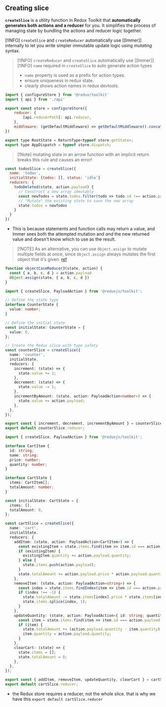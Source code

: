 ## Creating slice
**`createSlice`** is a utility function in Redux Toolkit that **automatically generates both actions and a reducer** for you. It simplifies the process of managing state by bundling the actions and reducer logic together.

[!INFO] `createSlice` and `createReducer` automatically use [[Immer]] internally to let you write simpler immutable update logic using _mutating_ syntax.

> [!INFO] `createReducer` and `createSlice` automatically use [[Immer]]
> [!INFO] `name` required in `createSlice` to auto generate action types
> - `name` property is used as a prefix for action types.
> - ensure uniqueness in redux state.
> - clearly shows action names in redux devtools.

```js
import { configureStore } from '@redux/toolkit'
import { api } from './api'

export const store = configureStore({
	reducer: {
		[api.reducerPath]: api.reducer,
	},
	middleware: (getDefaultMiddleware) => getDefaultMiddleware().concat(api.middleware)
})

export type RootState = ReturnType<typeof store.getState>;
export type AppDispatch = typeof store.dispatch;

```

> [!Note] mutating state in an arrow function with an implicit return breaks this rule and causes an error!
```js
const todosSlice = createSlice({
  name: 'todos',
  initialState: {todos: [], status: 'idle'}
  reducers: {
    todoDeleted(state, action.payload) {
      // Construct a new array immutably
      const newTodos = state.todos.filter(todo => todo.id !== action.payload)
      // "Mutate" the existing state to save the new array
      state.todos = newTodos
    }
  }
})

```
- This is because statements and function calls may return a value, and Immer sees both the attempted mutation and _and_ the new returned value and doesn't know which to use as the result.

> [!NOTE] As an alternative, you can use `Object.assign` to mutate multiple fields at once, since `Object.assign` always mutates the first object that it's given. [ref](https://redux-toolkit.js.org/usage/immer-reducers)
```js
function objectCaseReducer3(state, action) {
  const { a, b, c, d } = action.payload
  Object.assign(state, { a, b, c, d })
}

```

```ts
import { createSlice, PayloadAction } from '@reduxjs/toolkit';

// Define the state type
interface CounterState {
  value: number;
}

// Define the initial state
const initialState: CounterState = {
  value: 0,
};

// Create the Redux slice with type safety
const counterSlice = createSlice({
  name: 'counter',
  initialState,
  reducers: {
    increment: (state) => {
      state.value += 1;
    },
    decrement: (state) => {
      state.value -= 1;
    },
    incrementByAmount: (state, action: PayloadAction<number>) => {
      state.value += action.payload;
    },
  },
});

export const { increment, decrement, incrementByAmount } = counterSlice.actions;
export default counterSlice.reducer;

```

```ts
import { createSlice, PayloadAction } from '@reduxjs/toolkit';

interface CartItem {
  id: string;
  name: string;
  price: number;
  quantity: number;
}

interface CartState {
  items: CartItem[];
  totalAmount: number;
}

const initialState: CartState = {
  items: [],
  totalAmount: 0,
};

const cartSlice = createSlice({
  name: 'cart',
  initialState,
  reducers: {
    addItem: (state, action: PayloadAction<CartItem>) => {
      const existingItem = state.items.find(item => item.id === action.payload.id);
      if (existingItem) {
        existingItem.quantity += action.payload.quantity;
      } else {
        state.items.push(action.payload);
      }
      state.totalAmount += action.payload.price * action.payload.quantity;
    },
    removeItem: (state, action: PayloadAction<string>) => {
      const index = state.items.findIndex(item => item.id === action.payload);
      if (index !== -1) {
        state.totalAmount -= state.items[index].price * state.items[index].quantity;
        state.items.splice(index, 1);
      }
    },
    updateQuantity: (state, action: PayloadAction<{ id: string; quantity: number }>) => {
      const item = state.items.find(item => item.id === action.payload.id);
      if (item) {
        state.totalAmount += (action.payload.quantity - item.quantity) * item.price;
        item.quantity = action.payload.quantity;
      }
    },
    clearCart: (state) => {
      state.items = [];
      state.totalAmount = 0;
    },
  },
});

export const { addItem, removeItem, updateQuantity, clearCart } = cartSlice.actions;
export default cartSlice.reducer;

```
- the Redux store requires a reducer, not the whole slice. that is why we have this `export default cartSlice.reducer`
